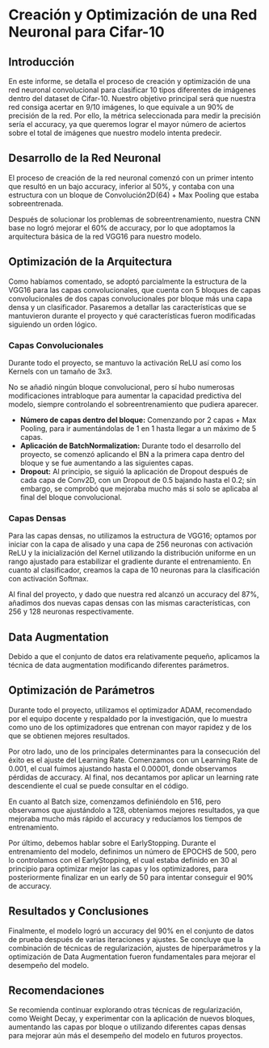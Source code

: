# Creación y Optimización de una Red Neuronal para Cifar-10

## Introducción
En este informe, se detalla el proceso de creación y optimización de una red neuronal convolucional para clasificar 10 tipos diferentes de imágenes dentro del dataset de Cifar-10. Nuestro objetivo principal será que nuestra red consiga acertar en 9/10 imágenes, lo que equivale a un 90% de precisión de la red. Por ello, la métrica seleccionada para medir la precisión sería el accuracy, ya que queremos lograr el mayor número de aciertos sobre el total de imágenes que nuestro modelo intenta predecir.

## Desarrollo de la Red Neuronal
El proceso de creación de la red neuronal comenzó con un primer intento que resultó en un bajo accuracy, inferior al 50%, y contaba con una estructura con un bloque de Convolución2D(64) + Max Pooling que estaba sobreentrenada.

Después de solucionar los problemas de sobreentrenamiento, nuestra CNN base no logró mejorar el 60% de accuracy, por lo que adoptamos la arquitectura básica de la red VGG16 para nuestro modelo.

## Optimización de la Arquitectura

Como habíamos comentado, se adoptó parcialmente la estructura de la VGG16 para las capas convolucionales, que cuenta con 5 bloques de capas convolucionales de dos capas convolucionales por bloque más una capa densa y un clasificador. Pasaremos a detallar las características que se mantuvieron durante el proyecto y qué características fueron modificadas siguiendo un orden lógico.

### Capas Convolucionales

Durante todo el proyecto, se mantuvo la activación ReLU así como los Kernels con un tamaño de 3x3.

No se añadió ningún bloque convolucional, pero sí hubo numerosas modificaciones intrabloque para aumentar la capacidad predictiva del modelo, siempre controlando el sobreentrenamiento que pudiera aparecer.

- **Número de capas dentro del bloque:** Comenzando por 2 capas + Max Pooling, para ir aumentándolas de 1 en 1 hasta llegar a un máximo de 5 capas.
- **Aplicación de BatchNormalization:** Durante todo el desarrollo del proyecto, se comenzó aplicando el BN a la primera capa dentro del bloque y se fue aumentando a las siguientes capas.
- **Dropout:** Al principio, se siguió la aplicación de Dropout después de cada capa de Conv2D, con un Dropout de 0.5 bajando hasta el 0.2; sin embargo, se comprobó que mejoraba mucho más si solo se aplicaba al final del bloque convolucional.

### Capas Densas

Para las capas densas, no utilizamos la estructura de VGG16; optamos por iniciar con la capa de alisado y una capa de 256 neuronas con activación ReLU y la inicialización del Kernel utilizando la distribución uniforme en un rango ajustado para estabilizar el gradiente durante el entrenamiento. En cuanto al clasificador, creamos la capa de 10 neuronas para la clasificación con activación Softmax.

Al final del proyecto, y dado que nuestra red alcanzó un accuracy del 87%, añadimos dos nuevas capas densas con las mismas características, con 256 y 128 neuronas respectivamente.

## Data Augmentation
Debido a que el conjunto de datos era relativamente pequeño, aplicamos la técnica de data augmentation modificando diferentes parámetros.

## Optimización de Parámetros
Durante todo el proyecto, utilizamos el optimizador ADAM, recomendado por el equipo docente y respaldado por la investigación, que lo muestra como uno de los optimizadores que entrenan con mayor rapidez y de los que se obtienen mejores resultados.

Por otro lado, uno de los principales determinantes para la consecución del éxito es el ajuste del Learning Rate. Comenzamos con un Learning Rate de 0.001, el cual fuimos ajustando hasta el 0.00001, donde observamos pérdidas de accuracy. Al final, nos decantamos por aplicar un learning rate descendiente el cual se puede consultar en el código.

En cuanto al Batch size, comenzamos definiéndolo en 516, pero observamos que ajustándolo a 128, obteníamos mejores resultados, ya que mejoraba mucho más rápido el accuracy y reducíamos los tiempos de entrenamiento.

Por último, debemos hablar sobre el EarlyStopping. Durante el entrenamiento del modelo, definimos un número de EPOCHS de 500, pero lo controlamos con el EarlyStopping, el cual estaba definido en 30 al principio para optimizar mejor las capas y los optimizadores, para posteriormente finalizar en un early de 50 para intentar conseguir el 90% de accuracy.

## Resultados y Conclusiones
Finalmente, el modelo logró un accuracy del 90% en el conjunto de datos de prueba después de varias iteraciones y ajustes. Se concluye que la combinación de técnicas de regularización, ajustes de hiperparámetros y la optimización de Data Augmentation fueron fundamentales para mejorar el desempeño del modelo.

## Recomendaciones
Se recomienda continuar explorando otras técnicas de regularización, como Weight Decay, y experimentar con la aplicación de nuevos bloques, aumentando las capas por bloque o utilizando diferentes capas densas para mejorar aún más el desempeño del modelo en futuros proyectos.
